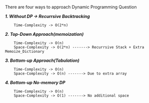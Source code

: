 There are four ways to approach Dynamic Programming Question

***1. Without DP -> Recurrsive Backtracking***
```
    Time-Complexity -> O(2*n)
```


***2. Top-Down Approach(memoization)***
```
    Time-Complexity -> O(n)
    Space-Complexity -> O(2*n) -------> Recurrsive Stack + Extra Memoize_Dictionary
```

***3. Bottom-up Approach(Tabulation)***
```
    Time-Complexity -> O(n)
    Space-Complexity -> O(n) -------> Due to extra array
```


***4. Bottom-up No-memory DP***
```
    Time-Complexity -> O(n)
    Space-Complexity -> O(1) -------> No additional space
```

